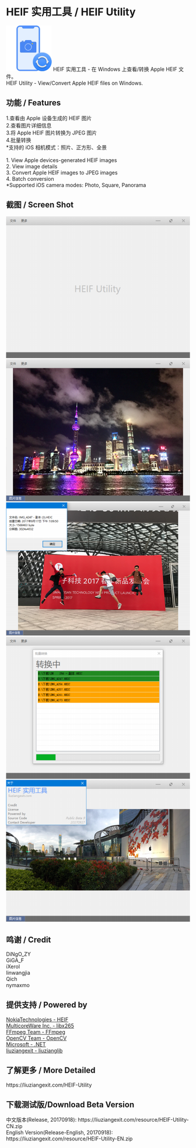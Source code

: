 ﻿# HEIF 实用工具 / HEIF Utility
<img src="/img/HEIF-Utility-ico.png" height="125" width="125" />
HEIF 实用工具 - 在 Windows 上查看/转换 Apple HEIF 文件。<br>
HEIF Utility - View/Convert Apple HEIF files on Windows.<br>
<h2>功能 / Features</h2>
1.查看由 Apple 设备生成的 HEIF 图片<br>
2.查看图片详细信息<br>
3.将 Apple HEIF 图片转换为 JPEG 图片<br>
4.批量转换<br>
*支持的 iOS 相机模式：照片、正方形、全景<br>
<br>
1. View Apple devices-generated HEIF images<br>
2. View image details<br>
3. Convert Apple HEIF images to JPEG images<br>
4. Batch conversion<br>
*Supported iOS camera modes: Photo, Square, Panorama
<br>
<h2>截图 / Screen Shot</h2>
<img src="/img/HEIFUScreenShot1.png"><br>
<img src="/img/HEIFUScreenShot2.png"><br>
<img src="/img/HEIFUScreenShot3.png"><br>
<img src="/img/HEIFUScreenShot4.png"><br>
<img src="/img/HEIFUScreenShot5.png">
<br>
<h2>鸣谢 / Credit</h2>
DiNgO_ZY<br>
GiGA_F<br>
iXerol<br>
linwangjia<br>
Qich<br>
nymaxmo<br>
<h2>提供支持 / Powered by</h2>
<a href="https://github.com/nokiatech/heif">NokiaTechnologies - HEIF</a><br>
<a href="http://x265.org/">MulticoreWare Inc. - libx265</a><br>
<a href="https://www.ffmpeg.org/">FFmpeg Team - FFmpeg</a><br>
<a href="http://opencv.org/">OpenCV Team - OpenCV</a><br>
<a href="https://www.microsoft.com/net">Microsoft - .NET</a><br>
<a href="https://github.com/liuziangexit/liuzianglib">liuziangexit - liuzianglib</a><br>
<h2>了解更多 / More Detailed</h2>
https://liuziangexit.com/HEIF-Utility
<h2>下载测试版/Download Beta Version</h2>
中文版本(Release, 20170918): https://liuziangexit.com/resource/HEIF-Utility-CN.zip<br>
English Version(Release-English, 20170918): https://liuziangexit.com/resource/HEIF-Utility-EN.zip
